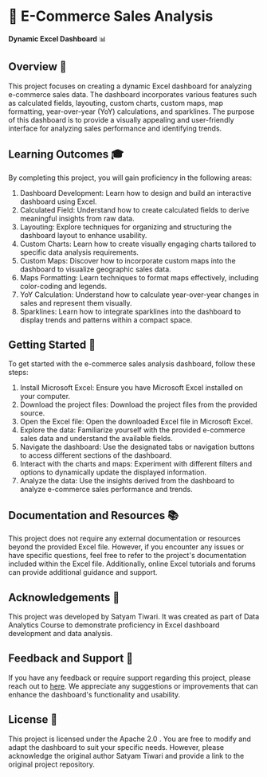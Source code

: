 # 🚀 E-Commerce Sales Analysis
**Dynamic Excel Dashboard** 📊

## Overview 📝
This project focuses on creating a dynamic Excel dashboard for analyzing e-commerce sales data. The dashboard incorporates various features such as calculated fields, layouting, custom charts, custom maps, map formatting, year-over-year (YoY) calculations, and sparklines. The purpose of this dashboard is to provide a visually appealing and user-friendly interface for analyzing sales performance and identifying trends.

## Learning Outcomes 🎓
By completing this project, you will gain proficiency in the following areas:

1. Dashboard Development: Learn how to design and build an interactive dashboard using Excel.
2. Calculated Field: Understand how to create calculated fields to derive meaningful insights from raw data.
3. Layouting: Explore techniques for organizing and structuring the dashboard layout to enhance usability.
4. Custom Charts: Learn how to create visually engaging charts tailored to specific data analysis requirements.
5. Custom Maps: Discover how to incorporate custom maps into the dashboard to visualize geographic sales data.
6. Maps Formatting: Learn techniques to format maps effectively, including color-coding and legends.
7. YoY Calculation: Understand how to calculate year-over-year changes in sales and represent them visually.
8. Sparklines: Learn how to integrate sparklines into the dashboard to display trends and patterns within a compact space.

## Getting Started 🚀
To get started with the e-commerce sales analysis dashboard, follow these steps:

1. Install Microsoft Excel: Ensure you have Microsoft Excel installed on your computer.
2. Download the project files: Download the project files from the provided source.
3. Open the Excel file: Open the downloaded Excel file in Microsoft Excel.
4. Explore the data: Familiarize yourself with the provided e-commerce sales data and understand the available fields.
5. Navigate the dashboard: Use the designated tabs or navigation buttons to access different sections of the dashboard.
6. Interact with the charts and maps: Experiment with different filters and options to dynamically update the displayed information.
7. Analyze the data: Use the insights derived from the dashboard to analyze e-commerce sales performance and trends.

## Documentation and Resources 📚
This project does not require any external documentation or resources beyond the provided Excel file. However, if you encounter any issues or have specific questions, feel free to refer to the project's documentation included within the Excel file. Additionally, online Excel tutorials and forums can provide additional guidance and support.

## Acknowledgements 🙌
This project was developed by Satyam Tiwari. It was created as part of Data Analytics Course to demonstrate proficiency in Excel dashboard development and data analysis.

## Feedback and Support 📧
If you have any feedback or require support regarding this project, please reach out to [here](mailto:22n0292@iitb.ac.in). We appreciate any suggestions or improvements that can enhance the dashboard's functionality and usability.

## License 📄
This project is licensed under the Apache 2.0 . You are free to modify and adapt the dashboard to suit your specific needs. However, please acknowledge the original author Satyam Tiwari and provide a link to the original project repository.

